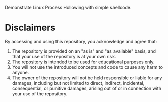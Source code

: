 Demonstrate Linux Process Hollowing with simple shellcode.

# Disclaimers
By accessing and using this repository, you acknowledge and agree that:
1. The repository is provided on an "as is" and "as available" basis, and that your use of the repository is at your own risk.
1. The repository is intended to be used for educational purposes only.
1. You will not use the introduced concepts and code to cause any harm to anyone.
1. The owner of the repository will not be held responsible or liable for any damages, including but not limited to direct, indirect, incidental, consequential, or punitive damages, arising out of or in connection with your use of the repository.
